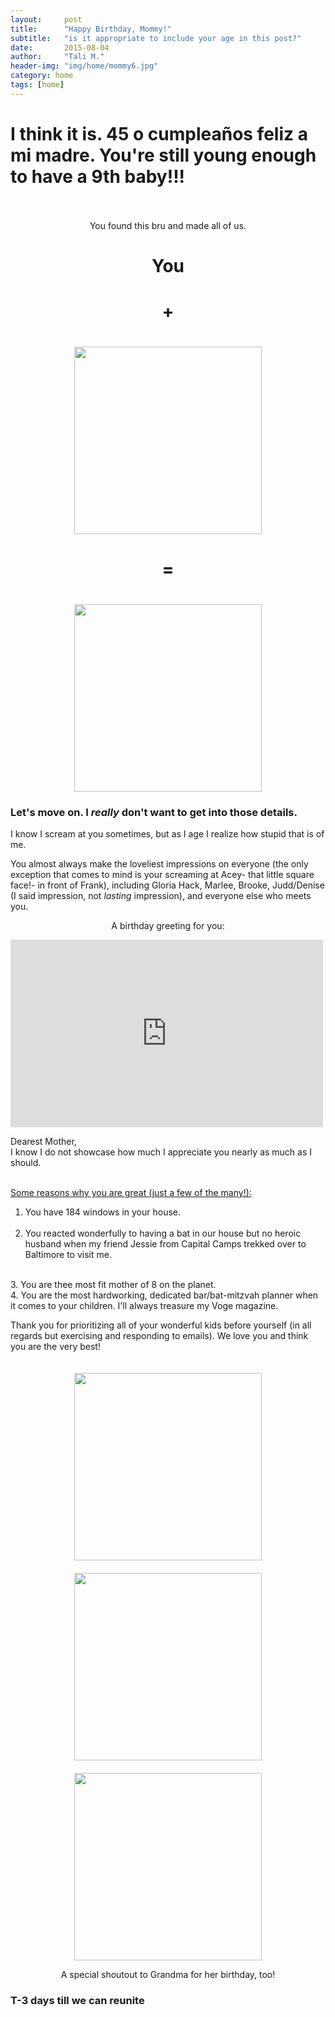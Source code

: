 ```yaml
---
layout:     post
title:      "Happy Birthday, Mommy!"
subtitle:   "is it appropriate to include your age in this post?"
date:       2015-08-04
author:     "Tali M."
header-img: "img/home/mommy6.jpg"
category: home
tags: [home]
---
```


<h1>I think it is. 45 o cumpleaños feliz a mi madre. You're still young enough to have a 9th baby!!!</h1>
<br><br>
<center>You found this bru and made all of us.</center>

<h1><center>You</center></h1>
<h1><center>+</center></h1>
<center><img src="{{site.url}}/img/home/mommydaddy.jpg" height="300px" width="300px" style="padding-top:20px" /></center>
<h1><center>=</center></h1>
<center><img src="{{site.url}}/img/family-bg.jpg" height="300px" width="300px" style="padding-top:20px" /></center>
<h3>Let's move on. I <i>really</i> don't want to get into those details.</h3>
<p>I know I scream at you sometimes, but as I age I realize how stupid that is of me.</p>

<p>You almost always make the loveliest impressions on everyone (the only exception that comes to mind is your screaming at Acey- that little square face!- in front of Frank), including Gloria Hack, Marlee, Brooke, Judd/Denise (I said impression, not <i>lasting</i> impression), and everyone else who meets you.</p> 

<p><center>A birthday greeting for you:</center><p>
<iframe width="500" height="300" src="https://www.youtube.com/embed/qbvimp1vbL0" frameborder="0" allowfullscreen></iframe>
<p>Dearest Mother,
<br>
I know I do not showcase how much I appreciate you nearly as much as I should.

<br><u>Some reasons why you are great (just a few of the many!):</u><br>
1. You have 184 windows in your house.
<br><br>
2. You reacted wonderfully to having a bat in our house but no heroic husband when my friend Jessie from Capital Camps trekked over to Baltimore to visit me.
<br>
3. You are thee most fit mother of 8 on the planet.
<br>
4. You are the most hardworking, dedicated bar/bat-mitzvah planner when it comes to your children. I'll always treasure my Voge magazine.


<p>Thank you for prioritizing all of your wonderful kids before yourself (in all regards but exercising and responding to emails). We love you and think you are the very best!</p>
<center><img src="{{site.url}}/img/home/mommy2.jpg" height="300px" width="300px" style="padding-top:20px" /></center>
<center><img src="{{site.url}}/img/home/mommy5.jpg" height="300px" width="300px" style="padding-top:20px" /></center>
<center><img src="{{site.url}}/img/home/mommy4.jpg" height="300px" width="300px" style="padding-top:20px" /></center>
<p><center>A special shoutout to Grandma for her birthday, too!</center></p>
<h3>T-3 days till we can reunite</h3>